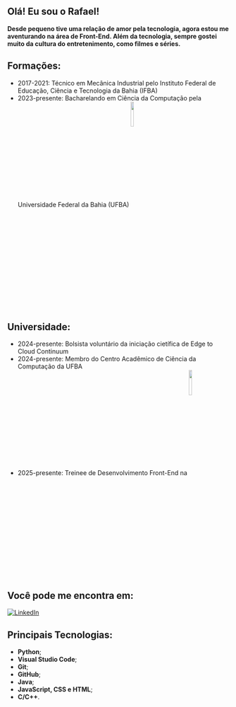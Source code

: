 ## Olá! Eu sou o Rafael!

**Desde pequeno tive uma relação de amor pela tecnologia, agora estou me aventurando na área de Front-End. Além da tecnologia, sempre gostei muito da cultura do entretenimento, como filmes e séries.**

## Formações:
- 2017-2021: Técnico em Mecânica Industrial pelo Instituto Federal de Educação, Ciência e Tecnologia da Bahia (IFBA)
- 2023-presente: Bacharelando em Ciência da Computação pela Universidade Federal da Bahia (UFBA) [<img align="center" width="12%" src="https://proext.ufba.br/sites/proext.ufba.br/files/svg_brasao-ufba.svg"/>](https://ufba.br)

## Universidade:
- 2024-presente: Bolsista voluntário da iniciação cietífica de Edge to Cloud Continuum
- 2024-presente: Membro do Centro Acadêmico de Ciência da Computação da UFBA
- 2025-presente: Treinee de Desenvolvimento Front-End na [<img align="center" width="12%" src="https://www.titanci.com.br/_next/static/media/LogoFooter.1774f537.svg"/>](https://titanci.com.br)

## Você pode me encontra em:
[![LinkedIn](https://img.shields.io/badge/-LinkedIn-%230077B5?style=for-the-badge&logo=linkedin&logoColor=white)](https://www.linkedin.com/in/rafael-santana-766a4b288/)

## Principais Tecnologias:
- **Python**;
- **Visual Studio Code**;
- **Git**; 
- **GitHub**;
- **Java**;
- **JavaScript, CSS e HTML**;
- **C/C++**.